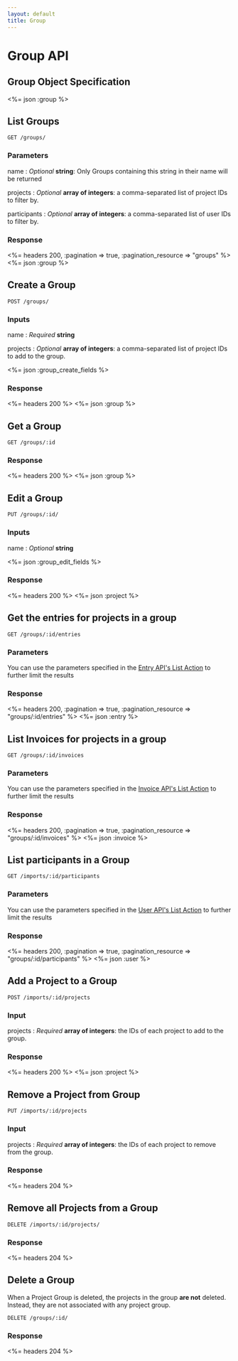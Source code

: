 ```yaml
---
layout: default
title: Group
---
```


# Group API

## Group Object Specification

<%= json :group %>

## List Groups

~~~
GET /groups/
~~~

### Parameters

name
: *Optional* **string**: Only Groups containing this string in their name will be returned

projects
: *Optional* **array of integers**: a comma-separated list of project IDs to filter by.

participants
: *Optional* **array of integers**: a comma-separated list of user IDs to filter by.

### Response

<%= headers 200, :pagination => true, :pagination_resource => "groups" %>
<%= json :group %>


## Create a Group

~~~
POST /groups/
~~~

### Inputs

name
: *Required* **string**

projects
: *Optional* **array of integers**: a comma-separated list of project IDs to add to the group.

<%= json :group_create_fields %>

### Response

<%= headers 200 %>
<%= json :group %>

## Get a Group

~~~
GET /groups/:id
~~~

### Response

<%= headers 200 %>
<%= json :group %>

## Edit a Group

~~~
PUT /groups/:id/
~~~

### Inputs

name
: *Optional* **string**

<%= json :group_edit_fields %>

### Response

<%= headers 200 %>
<%= json :project %>

## Get the entries for projects in a group

~~~
GET /groups/:id/entries
~~~

### Parameters

You can use the parameters specified in the [Entry API's List Action](/entries/index.html#list) to further limit the results

### Response

<%= headers 200, :pagination => true, :pagination_resource => "groups/:id/entries" %>
<%= json :entry %>

## List Invoices for projects in a group

~~~
GET /groups/:id/invoices
~~~

### Parameters

You can use the parameters specified in the [Invoice API's List Action](/invoices/index.html#list) to further limit the results

### Response

<%= headers 200, :pagination => true, :pagination_resource => "groups/:id/invoices" %>
<%= json :invoice %>

## List participants in a Group

~~~
GET /imports/:id/participants
~~~

### Parameters

You can use the parameters specified in the [User API's List Action](/users/index.html#list) to further limit the results

### Response

<%= headers 200, :pagination => true, :pagination_resource => "groups/:id/participants" %>
<%= json :user %>

## Add a Project to a Group

~~~
POST /imports/:id/projects
~~~

### Input

projects
: *Required* **array of integers**: the IDs of each project to add to the group.

### Response

<%= headers 200 %>
<%= json :project %>

## Remove a Project from Group

~~~
PUT /imports/:id/projects
~~~

### Input

projects
: *Required* **array of integers**: the IDs of each project to remove from the group.

### Response

<%= headers 204 %>

## Remove all Projects from a Group

~~~
DELETE /imports/:id/projects/
~~~

### Response

<%= headers 204 %>

## Delete a Group

When a Project Group is deleted, the projects in the group **are not** deleted. Instead, they are not associated with any project group.

~~~
DELETE /groups/:id/
~~~

### Response

<%= headers 204 %>